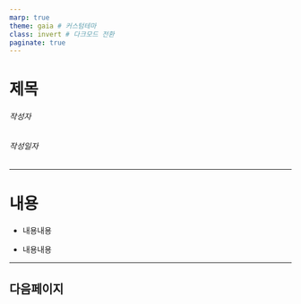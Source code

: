 ```yaml
---
marp: true
theme: gaia # 커스텀테마
class: invert # 다크모드 전환
paginate: true
---
```


<!-- _class: title -->

# 제목

###### 작성자
###### 작성일자

---

# 내용

- 내용내용
* 내용내용

---
다음페이지
---